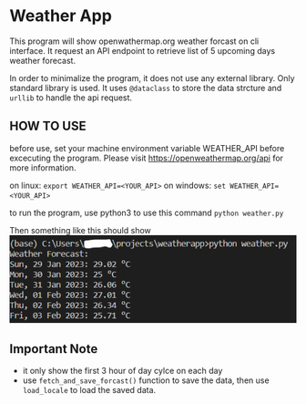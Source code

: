# Weather App
This program will show openwathermap.org weather forcast on cli interface. It request an API endpoint to retrieve
list of 5 upcoming days weather forecast.

In order to minimalize the program, it does not use any external library. Only standard library is used.
It uses `@dataclass` to store the data strcture and `urllib` to handle the api request.

## HOW TO USE
before use, set your machine environment variable WEATHER_API before excecuting the program. Please visit https://openweathermap.org/api
for more information.
  
  on linux: `export WEATHER_API=<YOUR_API>`
  on windows: `set WEATHER_API=<YOUR_API>`

to run the program, use python3 to use this command
`python weather.py`

Then something like this should show
![example program](example.png)

## Important Note
- it only show the first 3 hour of day cylce on each day
- use `fetch_and_save_forcast()` function to save the data, then use `load_locale` to load the saved data.
